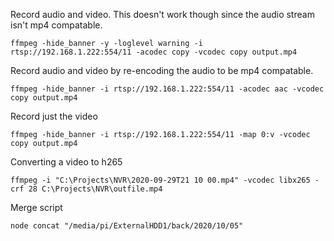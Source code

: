 Record audio and video. This doesn't work though since the audio stream isn't mp4 compatable.
```
ffmpeg -hide_banner -y -loglevel warning -i rtsp://192.168.1.222:554/11 -acodec copy -vcodec copy output.mp4
```

Record audio and video by re-encoding the audio to be mp4 compatable.
```
ffmpeg -hide_banner -i rtsp://192.168.1.222:554/11 -acodec aac -vcodec copy output.mp4
```

Record just the video
```
ffmpeg -hide_banner -i rtsp://192.168.1.222:554/11 -map 0:v -vcodec copy output.mp4
```

Converting a video to h265
```
ffmpeg -i "C:\Projects\NVR\2020-09-29T21 10 00.mp4" -vcodec libx265 -crf 28 C:\Projects\NVR\outfile.mp4
```

Merge script
```
node concat "/media/pi/ExternalHDD1/back/2020/10/05"
```